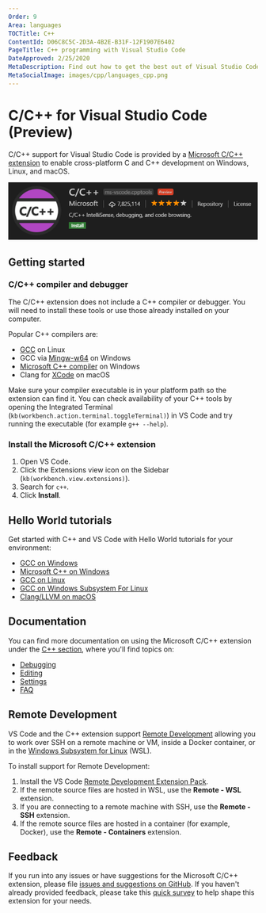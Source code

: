 ```yaml
---
Order: 9
Area: languages
TOCTitle: C++
ContentId: D06C8C5C-2D3A-4B2E-B31F-12F1907E6402
PageTitle: C++ programming with Visual Studio Code
DateApproved: 2/25/2020
MetaDescription: Find out how to get the best out of Visual Studio Code and C++.
MetaSocialImage: images/cpp/languages_cpp.png
---
```

# C/C++ for Visual Studio Code (Preview)

C/C++ support for Visual Studio Code is provided by a [Microsoft C/C++ extension](https://marketplace.visualstudio.com/items?itemName=ms-vscode.cpptools) to enable cross-platform C and C++ development on Windows, Linux, and macOS.

![cpp extension](images/cpp/cpp-extension.png)

## Getting started

### C/C++ compiler and debugger

The C/C++ extension does not include a C++ compiler or debugger. You will need to install these tools or use those already installed on your computer.

Popular C++ compilers are:

- [GCC](https://gcc.gnu.org/) on Linux
- GCC via [Mingw-w64](http://www.mingw-w64.org/) on Windows
- [Microsoft C++ compiler](https://docs.microsoft.com/cpp/build/building-on-the-command-line?view=vs-2019) on Windows
- Clang for [XCode](https://developer.apple.com/xcode/) on macOS

Make sure your compiler executable is in your platform path so the extension can find it. You can check availability of your C++ tools by opening the Integrated Terminal (`kb(workbench.action.terminal.toggleTerminal)`) in VS Code and try running the executable (for example `g++ --help`).

### Install the Microsoft C/C++ extension

1. Open VS Code.
1. Click the Extensions view icon on the Sidebar (`kb(workbench.view.extensions)`).
1. Search for `c++`.
1. Click **Install**.

## Hello World tutorials

Get started with C++ and VS Code with Hello World tutorials for your environment:

- [GCC on Windows](/docs/cpp/config-mingw.md)
- [Microsoft C++ on Windows](/docs/cpp/config-msvc.md)
- [GCC on Linux](/docs/cpp/config-linux.md)
- [GCC on Windows Subsystem For Linux](/docs/cpp/config-wsl.md)
- [Clang/LLVM on macOS](/docs/cpp/config-clang-mac.md)

## Documentation

You can find more documentation on using the Microsoft C/C++ extension under the [C++ section](/docs/cpp), where you'll find topics on:

- [Debugging](/docs/cpp/cpp-debug.md)
- [Editing](/docs/cpp/cpp-ide.md)
- [Settings](/docs/cpp/customize-default-settings-cpp.md)
- [FAQ](/docs/cpp/faq-cpp.md)

## Remote Development

VS Code and the C++ extension support [Remote Development](/docs/remote/remote-overview.md) allowing you to work over SSH on a remote machine or VM, inside a Docker container, or in the [Windows Subsystem for Linux](https://docs.microsoft.com/windows/wsl) (WSL).

To install support for Remote Development:

1. Install the VS Code [Remote Development Extension Pack](https://marketplace.visualstudio.com/items?itemName=ms-vscode-remote.vscode-remote-extensionpack).
1. If the remote source files are hosted in WSL, use the **Remote - WSL** extension.
1. If you are connecting to a remote machine with SSH, use the **Remote - SSH** extension.
1. If the remote source files are hosted in a container (for example, Docker), use the **Remote - Containers** extension.

## Feedback

If you run into any issues or have suggestions for the Microsoft C/C++ extension, please file [issues and suggestions on GitHub](https://github.com/microsoft/vscode-cpptools/issues). If you haven't already provided feedback, please take this [quick survey](https://www.research.net/r/VBVV6C6) to help shape this extension for your needs.
